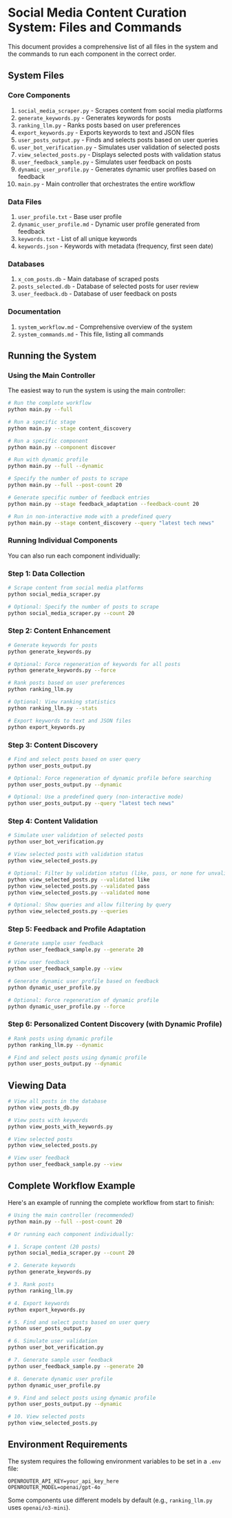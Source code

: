 # Social Media Content Curation System: Files and Commands

This document provides a comprehensive list of all files in the system and the commands to run each component in the correct order.

## System Files

### Core Components

1. `social_media_scraper.py` - Scrapes content from social media platforms
2. `generate_keywords.py` - Generates keywords for posts
3. `ranking_llm.py` - Ranks posts based on user preferences
4. `export_keywords.py` - Exports keywords to text and JSON files
5. `user_posts_output.py` - Finds and selects posts based on user queries
6. `user_bot_verification.py` - Simulates user validation of selected posts
7. `view_selected_posts.py` - Displays selected posts with validation status
8. `user_feedback_sample.py` - Simulates user feedback on posts
9. `dynamic_user_profile.py` - Generates dynamic user profiles based on feedback
10. `main.py` - Main controller that orchestrates the entire workflow

### Data Files

1. `user_profile.txt` - Base user profile
2. `dynamic_user_profile.md` - Dynamic user profile generated from feedback
3. `keywords.txt` - List of all unique keywords
4. `keywords.json` - Keywords with metadata (frequency, first seen date)

### Databases

1. `x_com_posts.db` - Main database of scraped posts
2. `posts_selected.db` - Database of selected posts for user review
3. `user_feedback.db` - Database of user feedback on posts

### Documentation

1. `system_workflow.md` - Comprehensive overview of the system
2. `system_commands.md` - This file, listing all commands

## Running the System

### Using the Main Controller

The easiest way to run the system is using the main controller:

```bash
# Run the complete workflow
python main.py --full

# Run a specific stage
python main.py --stage content_discovery

# Run a specific component
python main.py --component discover

# Run with dynamic profile
python main.py --full --dynamic

# Specify the number of posts to scrape
python main.py --full --post-count 20

# Generate specific number of feedback entries
python main.py --stage feedback_adaptation --feedback-count 20

# Run in non-interactive mode with a predefined query
python main.py --stage content_discovery --query "latest tech news"
```

### Running Individual Components

You can also run each component individually:

### Step 1: Data Collection

```bash
# Scrape content from social media platforms
python social_media_scraper.py

# Optional: Specify the number of posts to scrape
python social_media_scraper.py --count 20
```

### Step 2: Content Enhancement

```bash
# Generate keywords for posts
python generate_keywords.py

# Optional: Force regeneration of keywords for all posts
python generate_keywords.py --force

# Rank posts based on user preferences
python ranking_llm.py

# Optional: View ranking statistics
python ranking_llm.py --stats

# Export keywords to text and JSON files
python export_keywords.py
```

### Step 3: Content Discovery

```bash
# Find and select posts based on user query
python user_posts_output.py

# Optional: Force regeneration of dynamic profile before searching
python user_posts_output.py --dynamic

# Optional: Use a predefined query (non-interactive mode)
python user_posts_output.py --query "latest tech news"
```

### Step 4: Content Validation

```bash
# Simulate user validation of selected posts
python user_bot_verification.py

# View selected posts with validation status
python view_selected_posts.py

# Optional: Filter by validation status (like, pass, or none for unvalidated)
python view_selected_posts.py --validated like
python view_selected_posts.py --validated pass
python view_selected_posts.py --validated none

# Optional: Show queries and allow filtering by query
python view_selected_posts.py --queries
```

### Step 5: Feedback and Profile Adaptation

```bash
# Generate sample user feedback
python user_feedback_sample.py --generate 20

# View user feedback
python user_feedback_sample.py --view

# Generate dynamic user profile based on feedback
python dynamic_user_profile.py

# Optional: Force regeneration of dynamic profile
python dynamic_user_profile.py --force
```

### Step 6: Personalized Content Discovery (with Dynamic Profile)

```bash
# Rank posts using dynamic profile
python ranking_llm.py --dynamic

# Find and select posts using dynamic profile
python user_posts_output.py --dynamic
```

## Viewing Data

```bash
# View all posts in the database
python view_posts_db.py

# View posts with keywords
python view_posts_with_keywords.py

# View selected posts
python view_selected_posts.py

# View user feedback
python user_feedback_sample.py --view
```

## Complete Workflow Example

Here's an example of running the complete workflow from start to finish:

```bash
# Using the main controller (recommended)
python main.py --full --post-count 20

# Or running each component individually:

# 1. Scrape content (20 posts)
python social_media_scraper.py --count 20

# 2. Generate keywords
python generate_keywords.py

# 3. Rank posts
python ranking_llm.py

# 4. Export keywords
python export_keywords.py

# 5. Find and select posts based on user query
python user_posts_output.py

# 6. Simulate user validation
python user_bot_verification.py

# 7. Generate sample user feedback
python user_feedback_sample.py --generate 20

# 8. Generate dynamic user profile
python dynamic_user_profile.py

# 9. Find and select posts using dynamic profile
python user_posts_output.py --dynamic

# 10. View selected posts
python view_selected_posts.py
```

## Environment Requirements

The system requires the following environment variables to be set in a `.env` file:

```
OPENROUTER_API_KEY=your_api_key_here
OPENROUTER_MODEL=openai/gpt-4o
```

Some components use different models by default (e.g., `ranking_llm.py` uses `openai/o3-mini`).
